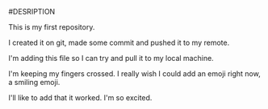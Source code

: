 #DESRIPTION

This is my first repository.

I created it on git, made some commit and pushed it to my remote.

I'm adding this file so I can try and pull it to my local machine.

I'm keeping my fingers crossed. I really wish I could add an emoji right now, a smiling emoji.

I'll like to add that it worked. I'm so excited.
